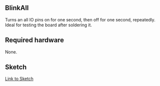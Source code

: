 ## BlinkAll

Turns an all IO pins on for one second, then off for one second, repeatedly. Ideal for testing the board after soldering it.

## Required hardware

None.

## Sketch

[Link to Sketch](.\BlinkAll.ino)


